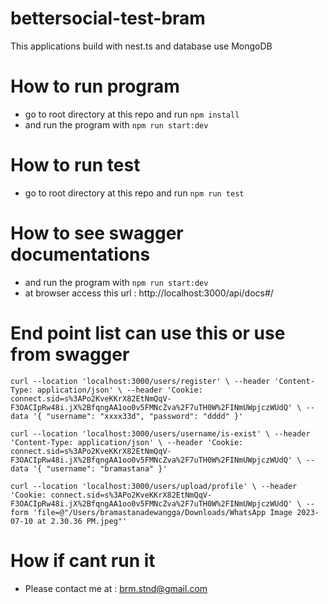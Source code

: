 # bettersocial-test-bram

This applications build with nest.ts and database use MongoDB

# How to run program

- go to root directory at this repo and run `npm install`
- and run the program with `npm run start:dev`

# How to run test

- go to root directory at this repo and run `npm run test`

# How to see swagger documentations

- and run the program with `npm run start:dev`
- at browser access this url : http://localhost:3000/api/docs#/

# End point list can use this or use from swagger

`curl --location 'localhost:3000/users/register' \
--header 'Content-Type: application/json' \
--header 'Cookie: connect.sid=s%3APo2KveKKrX82EtNmQqV-F3OACIpRw48i.jX%2BfqngAA1oo0v5FMNcZva%2F7uTH0W%2FINmUWpjczWUdQ' \
--data '{
    "username": "xxxx33d",
    "password": "dddd"
}'`

`curl --location 'localhost:3000/users/username/is-exist' \
--header 'Content-Type: application/json' \
--header 'Cookie: connect.sid=s%3APo2KveKKrX82EtNmQqV-F3OACIpRw48i.jX%2BfqngAA1oo0v5FMNcZva%2F7uTH0W%2FINmUWpjczWUdQ' \
--data '{
    "username": "bramastana"
}'`

`curl --location 'localhost:3000/users/upload/profile' \
--header 'Cookie: connect.sid=s%3APo2KveKKrX82EtNmQqV-F3OACIpRw48i.jX%2BfqngAA1oo0v5FMNcZva%2F7uTH0W%2FINmUWpjczWUdQ' \
--form 'file=@"/Users/bramastanadewangga/Downloads/WhatsApp Image 2023-07-10 at 2.30.36 PM.jpeg"'`

# How if cant run it

- Please contact me at : brm.stnd@gmail.com
